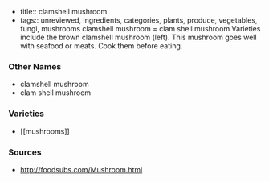 - title:: clamshell mushroom
- tags:: unreviewed, ingredients, categories, plants, produce, vegetables, fungi, mushrooms
clamshell mushroom = clam shell mushroom Varieties include the brown clamshell mushroom (left). This mushroom goes well with seafood or meats. Cook them before eating.

### Other Names

* clamshell mushroom
* clam shell mushroom

### Varieties

* [[mushrooms]]

### Sources
* http://foodsubs.com/Mushroom.html

